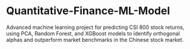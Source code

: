 # Quantitative-Finance-ML-Model
Advanced machine learning project for predicting CSI 800 stock returns, using PCA, Random Forest, and XGBoost models to identify orthogonal alphas and outperform market benchmarks in the Chinese stock market.
